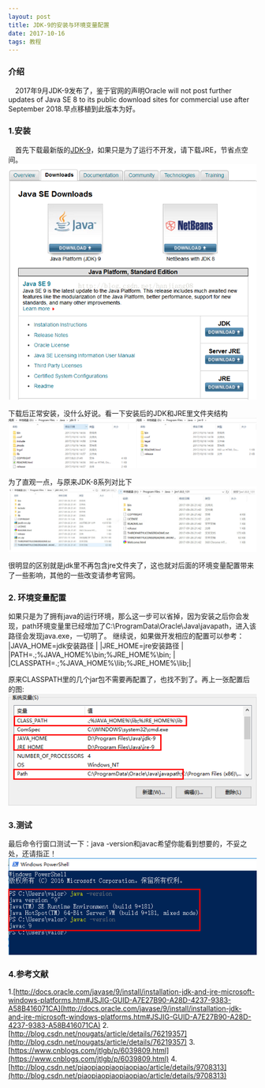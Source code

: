 ```yaml
---
layout: post
title: JDK-9的安装与环境变量配置
date: 2017-10-16 
tags: 教程   
---
```

### 介绍
　2017年9月JDK-9发布了，鉴于官网的声明Oracle will not post further updates of Java SE 8 to its public download sites for commercial use after September 2018.早点移植到此版本为好。


### 1.安装

 　首先下载最新版的[JDK-9](http://www.oracle.com/technetwork/java/javase/downloads/index.html)，如果只是为了运行不开发，请下载JRE，节省点空间。
![](/images/posts/jdk/jdk-9.png)

下载后正常安装，没什么好说。看一下安装后的JDK和JRE里文件夹结构
![](/images/posts/jdk/jdk-9-list.png)

为了直观一点，与原来JDK-8系列对比下
![](/images/posts/jdk/jdk-8-list.png)

很明显的区别就是jdk里不再包含jre文件夹了，这也就对后面的环境变量配置带来了一些影响，其他的一些改变请参考官网。

### 2. 环境变量配置

如果只是为了拥有java的运行环境，那么这一步可以省掉，因为安装之后你会发现，path环境变量里已经增加了C:\ProgramData\Oracle\Java\javapath，进入该路径会发现java.exe，一切明了。
继续说，如果做开发相应的配置可以参考：
|JAVA_HOME=jdk安装路径                      |
|JRE_HOME=jre安装路径			    |
|PATH=.;%JAVA_HOME%\bin;%JRE_HOME%\bin;     |
|CLASSPATH=.;%JAVA_HOME%\lib;%JRE_HOME%\lib;|

原来CLASSPATH里的几个jar包不需要再配置了，也找不到了。再上一张配置后的图:
![](/images/posts/jdk/jdk-9-setting.png)

### 3.测试
最后命令行窗口测试一下：java -version和javac希望你能看到想要的，不妥之处，还请指正！
![](/images/posts/jdk/jdk-9-test.png)


### 4.参考文献

1.[http://docs.oracle.com/javase/9/install/installation-jdk-and-jre-microsoft-windows-platforms.htm#JSJIG-GUID-A7E27B90-A28D-4237-9383-A58B416071CA](http://docs.oracle.com/javase/9/install/installation-jdk-and-jre-microsoft-windows-platforms.htm#JSJIG-GUID-A7E27B90-A28D-4237-9383-A58B416071CA)
2.[http://blog.csdn.net/nougats/article/details/76219357](http://blog.csdn.net/nougats/article/details/76219357)
3.[https://www.cnblogs.com/jtlgb/p/6039809.html](https://www.cnblogs.com/jtlgb/p/6039809.html)
4.[http://blog.csdn.net/piaopiaopiaopiaopiao/article/details/9708313](http://blog.csdn.net/piaopiaopiaopiaopiao/article/details/9708313)

